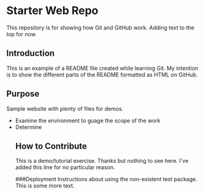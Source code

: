 # Starter Web Repo
This repository is for showing how Git and GitHub work. Adding text to the top for now.

## Introduction
This is an example of a README file created while learning Git. My intention is to show the different parts of the README formatted as HTML on GitHub.

## Purpose
Sample website with plenty of files for demos.
<ul>
	<li>Examine the environment to guage the scope of the work</li>
	<li>Determine 

## How to Contribute
This is a demo/tutorial exercise. Thanks but nothing to see here. I've added this line for no particular reason.

###Deployment
Instructions about using the non-existent test package. This is some more text.
